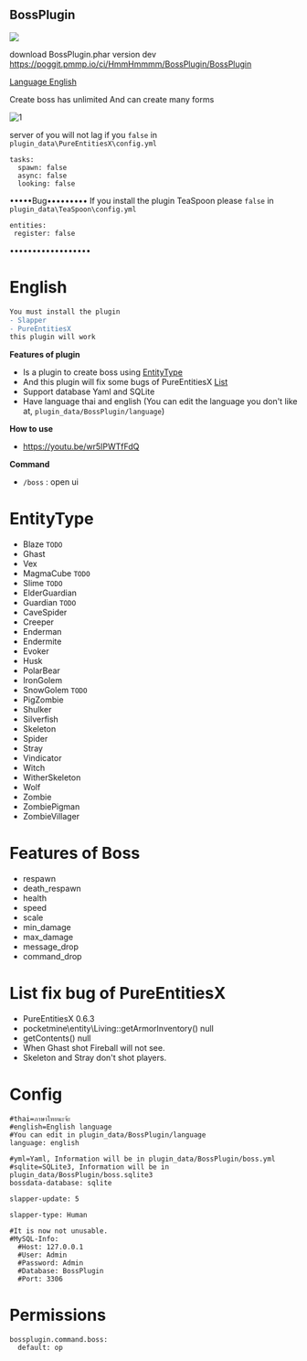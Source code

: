 ## BossPlugin
[![](https://poggit.pmmp.io/shield.dl.total/BossPlugin)](https://poggit.pmmp.io/p/BossPlugin)

download BossPlugin.phar version dev https://poggit.pmmp.io/ci/HmmHmmmm/BossPlugin/BossPlugin

[Language English](#english)


Create boss has unlimited And can create many forms


![1](https://github.com/HmmHmmmm/BossPlugin/blob/master/images/3.20/1.jpg)


server of you will not lag if you `false` in `plugin_data\PureEntitiesX\config.yml`
```
tasks:
  spawn: false
  async: false
  looking: false
```

•••••Bug•••••••••
If you install the plugin TeaSpoon please `false` in
`plugin_data\TeaSpoon\config.yml`
```
entities:
 register: false
```
••••••••••••••••••

# English

```diff
You must install the plugin
- Slapper
- PureEntitiesX
this plugin will work
```

**Features of plugin**<br>
- Is a plugin to create boss using [EntityType](#entitytype)
- And this plugin will fix some bugs of PureEntitiesX [List](#list)
- Support database Yaml and SQLite
- Have language thai and english (You can edit the language you don't like at, `plugin_data/BossPlugin/language`)


**How to use**<br>
- https://youtu.be/wr5IPWTfFdQ


**Command**<br>
- `/boss` : open ui

# EntityType
- Blaze `TODO`
- Ghast
- Vex
- MagmaCube `TODO`
- Slime `TODO`
- ElderGuardian
- Guardian `TODO`
- CaveSpider 
- Creeper
- Enderman
- Endermite
- Evoker
- Husk
- PolarBear
- IronGolem
- SnowGolem `TODO`
- PigZombie
- Shulker
- Silverfish
- Skeleton
- Spider
- Stray
- Vindicator
- Witch
- WitherSkeleton
- Wolf
- Zombie
- ZombiePigman
- ZombieVillager

# Features of Boss
- respawn
- death_respawn
- health
- speed
- scale
- min_damage
- max_damage
- message_drop
- command_drop

# List fix bug of PureEntitiesX
- PureEntitiesX 0.6.3
- pocketmine\entity\Living::getArmorInventory() null
- getContents() null
- When Ghast shot Fireball will not see.
- Skeleton and Stray don't shot players.


# Config
```
#thai=ภาษาไทยนะจ้ะ
#english=English language
#You can edit in plugin_data/BossPlugin/language
language: english

#yml=Yaml, Information will be in plugin_data/BossPlugin/boss.yml
#sqlite=SQLite3, Information will be in plugin_data/BossPlugin/boss.sqlite3
bossdata-database: sqlite

slapper-update: 5

slapper-type: Human

#It is now not unusable.
#MySQL-Info:
  #Host: 127.0.0.1
  #User: Admin
  #Password: Admin
  #Database: BossPlugin
  #Port: 3306
```
  

# Permissions
```
bossplugin.command.boss:
  default: op
```


